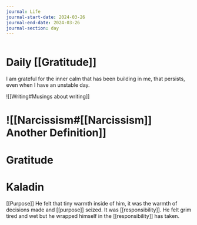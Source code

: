 ```yaml
---
journal: Life
journal-start-date: 2024-03-26
journal-end-date: 2024-03-26
journal-section: day
---
```

```calendar-nav
```

# Daily [[Gratitude]]
I am grateful for the inner calm that has been building in me, that persists, even when I have an unstable day.

![[Writing#Musings about writing]]

# ![[Narcissism#[[Narcissism]] Another Definition]]
# Gratitude


# Kaladin 
[[Purpose]]
He felt that tiny warmth inside of him, it was the warmth of decisions made and [[purpose]] seized. It was [[responsibility]]. He felt grim tired and wet but he wrapped himself in the [[responsibility]] has taken.



